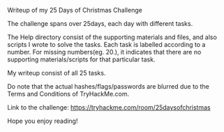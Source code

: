 Writeup of my 25 Days of Christmas Challenge

The challenge spans over 25days, each day with different tasks.

The Help directory consist of the supporting materials and files, and also scripts I wrote to solve the tasks. Each task is labelled according to a number. For missing numbers(eg. 20.), it indicates that there are no supporting materials/scripts for that particular task.

My writeup consist of all 25 tasks.

Do note that the actual hashes/flags/passwords are blurred due to the Terms and Conditions of TryHackMe.com.

Link to the challenge: https://tryhackme.com/room/25daysofchristmas

Hope you enjoy reading!
